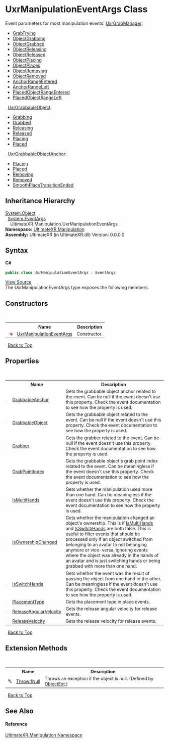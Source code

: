# UxrManipulationEventArgs Class
 


Event parameters for most manipulation events:
<a href="T_UltimateXR_Manipulation_UxrGrabManager">UxrGrabManager</a>:
&nbsp;<ul><li><a href="E_UltimateXR_Manipulation_UxrGrabManager_GrabTrying">GrabTrying</a></li><li><a href="E_UltimateXR_Manipulation_UxrGrabManager_ObjectGrabbing">ObjectGrabbing</a></li><li><a href="E_UltimateXR_Manipulation_UxrGrabManager_ObjectGrabbed">ObjectGrabbed</a></li><li><a href="E_UltimateXR_Manipulation_UxrGrabManager_ObjectReleasing">ObjectReleasing</a></li><li><a href="E_UltimateXR_Manipulation_UxrGrabManager_ObjectReleased">ObjectReleased</a></li><li><a href="E_UltimateXR_Manipulation_UxrGrabManager_ObjectPlacing">ObjectPlacing</a></li><li><a href="E_UltimateXR_Manipulation_UxrGrabManager_ObjectPlaced">ObjectPlaced</a></li><li><a href="E_UltimateXR_Manipulation_UxrGrabManager_ObjectRemoving">ObjectRemoving</a></li><li><a href="E_UltimateXR_Manipulation_UxrGrabManager_ObjectRemoved">ObjectRemoved</a></li><li><a href="E_UltimateXR_Manipulation_UxrGrabManager_AnchorRangeEntered">AnchorRangeEntered</a></li><li><a href="E_UltimateXR_Manipulation_UxrGrabManager_AnchorRangeLeft">AnchorRangeLeft</a></li><li><a href="E_UltimateXR_Manipulation_UxrGrabManager_PlacedObjectRangeEntered">PlacedObjectRangeEntered</a></li><li><a href="E_UltimateXR_Manipulation_UxrGrabManager_PlacedObjectRangeLeft">PlacedObjectRangeLeft</a></li></ul>&nbsp;
<a href="T_UltimateXR_Manipulation_UxrGrabbableObject">UxrGrabbableObject</a>:
&nbsp;<ul><li><a href="E_UltimateXR_Manipulation_UxrGrabbableObject_Grabbing">Grabbing</a></li><li><a href="E_UltimateXR_Manipulation_UxrGrabbableObject_Grabbed">Grabbed</a></li><li><a href="E_UltimateXR_Manipulation_UxrGrabbableObject_Releasing">Releasing</a></li><li><a href="E_UltimateXR_Manipulation_UxrGrabbableObject_Released">Released</a></li><li><a href="E_UltimateXR_Manipulation_UxrGrabbableObject_Placing">Placing</a></li><li><a href="E_UltimateXR_Manipulation_UxrGrabbableObject_Placed">Placed</a></li></ul>&nbsp;
<a href="T_UltimateXR_Manipulation_UxrGrabbableObjectAnchor">UxrGrabbableObjectAnchor</a>:
&nbsp;<ul><li><a href="E_UltimateXR_Manipulation_UxrGrabbableObjectAnchor_Placing">Placing</a></li><li><a href="E_UltimateXR_Manipulation_UxrGrabbableObjectAnchor_Placed">Placed</a></li><li><a href="E_UltimateXR_Manipulation_UxrGrabbableObjectAnchor_Removing">Removing</a></li><li><a href="E_UltimateXR_Manipulation_UxrGrabbableObjectAnchor_Removed">Removed</a></li><li><a href="E_UltimateXR_Manipulation_UxrGrabbableObjectAnchor_SmoothPlaceTransitionEnded">SmoothPlaceTransitionEnded</a></li></ul>

## Inheritance Hierarchy
<a href="https://docs.microsoft.com/dotnet/api/system.object" target="_blank" rel="noopener noreferrer">System.Object</a><br />&nbsp;&nbsp;<a href="https://docs.microsoft.com/dotnet/api/system.eventargs" target="_blank" rel="noopener noreferrer">System.EventArgs</a><br />&nbsp;&nbsp;&nbsp;&nbsp;UltimateXR.Manipulation.UxrManipulationEventArgs<br />
**Namespace:**&nbsp;<a href="N_UltimateXR_Manipulation">UltimateXR.Manipulation</a><br />**Assembly:**&nbsp;UltimateXR (in UltimateXR.dll) Version: 0.0.0.0

## Syntax

**C#**<br />
``` C#
public class UxrManipulationEventArgs : EventArgs
```

<a href="UltimateXR/Scripts/Manipulation/UxrManipulationEventArgs.cs" rel="noopener noreferrer" title="View the source code">View Source</a><br />
The UxrManipulationEventArgs type exposes the following members.


## Constructors
&nbsp;<table><tr><th></th><th>Name</th><th>Description</th></tr><tr><td>![Public method](media/pubmethod.gif "Public method")</td><td><a href="M_UltimateXR_Manipulation_UxrManipulationEventArgs__ctor">UxrManipulationEventArgs</a></td><td>
Constructor.</td></tr></table>&nbsp;
<a href="#uxrmanipulationeventargs-class">Back to Top</a>

## Properties
&nbsp;<table><tr><th></th><th>Name</th><th>Description</th></tr><tr><td>![Public property](media/pubproperty.gif "Public property")</td><td><a href="P_UltimateXR_Manipulation_UxrManipulationEventArgs_GrabbableAnchor">GrabbableAnchor</a></td><td>
Gets the grabbable object anchor related to the event. Can be null if the event doesn't use this property. Check the event documentation to see how the property is used.</td></tr><tr><td>![Public property](media/pubproperty.gif "Public property")</td><td><a href="P_UltimateXR_Manipulation_UxrManipulationEventArgs_GrabbableObject">GrabbableObject</a></td><td>
Gets the grabbable object related to the event. Can be null if the event doesn't use this property. Check the event documentation to see how the property is used.</td></tr><tr><td>![Public property](media/pubproperty.gif "Public property")</td><td><a href="P_UltimateXR_Manipulation_UxrManipulationEventArgs_Grabber">Grabber</a></td><td>
Gets the grabber related to the event. Can be null if the event doesn't use this property. Check the event documentation to see how the property is used.</td></tr><tr><td>![Public property](media/pubproperty.gif "Public property")</td><td><a href="P_UltimateXR_Manipulation_UxrManipulationEventArgs_GrabPointIndex">GrabPointIndex</a></td><td>
Gets the grabbable object's grab point index related to the event. Can be meaningless if the event doesn't use this property. Check the event documentation to see how the property is used.</td></tr><tr><td>![Public property](media/pubproperty.gif "Public property")</td><td><a href="P_UltimateXR_Manipulation_UxrManipulationEventArgs_IsMultiHands">IsMultiHands</a></td><td>
Gets whether the manipulation used more than one hand. Can be meaningless if the event doesn't use this property. Check the event documentation to see how the property is used.</td></tr><tr><td>![Public property](media/pubproperty.gif "Public property")</td><td><a href="P_UltimateXR_Manipulation_UxrManipulationEventArgs_IsOwnershipChanged">IsOwnershipChanged</a></td><td>
Gets whether the manipulation changed an object's ownership. This is if <a href="P_UltimateXR_Manipulation_UxrManipulationEventArgs_IsMultiHands">IsMultiHands</a> and <a href="P_UltimateXR_Manipulation_UxrManipulationEventArgs_IsSwitchHands">IsSwitchHands</a> are both false. This is useful to filter events that should be processed only if an object switched from belonging to an avatar to not belonging anymore or vice-versa, ignoring events where the object was already in the hands of an avatar and is just switching hands or being grabbed with more than one hand.</td></tr><tr><td>![Public property](media/pubproperty.gif "Public property")</td><td><a href="P_UltimateXR_Manipulation_UxrManipulationEventArgs_IsSwitchHands">IsSwitchHands</a></td><td>
Gets whether the event was the result of passing the object from one hand to the other. Can be meaningless if the event doesn't use this property. Check the event documentation to see how the property is used.</td></tr><tr><td>![Public property](media/pubproperty.gif "Public property")</td><td><a href="P_UltimateXR_Manipulation_UxrManipulationEventArgs_PlacementType">PlacementType</a></td><td>
Gets the placement type in place events.</td></tr><tr><td>![Public property](media/pubproperty.gif "Public property")</td><td><a href="P_UltimateXR_Manipulation_UxrManipulationEventArgs_ReleaseAngularVelocity">ReleaseAngularVelocity</a></td><td>
Gets the release angular velocity for release events.</td></tr><tr><td>![Public property](media/pubproperty.gif "Public property")</td><td><a href="P_UltimateXR_Manipulation_UxrManipulationEventArgs_ReleaseVelocity">ReleaseVelocity</a></td><td>
Gets the release velocity for release events.</td></tr></table>&nbsp;
<a href="#uxrmanipulationeventargs-class">Back to Top</a>

## Extension Methods
&nbsp;<table><tr><th></th><th>Name</th><th>Description</th></tr><tr><td>![Public Extension Method](media/pubextension.gif "Public Extension Method")</td><td><a href="M_UltimateXR_Extensions_System_ObjectExt_ThrowIfNull">ThrowIfNull</a></td><td>
Throws an exception if the object is null.
 (Defined by <a href="T_UltimateXR_Extensions_System_ObjectExt">ObjectExt</a>.)</td></tr></table>&nbsp;
<a href="#uxrmanipulationeventargs-class">Back to Top</a>

## See Also


#### Reference
<a href="N_UltimateXR_Manipulation">UltimateXR.Manipulation Namespace</a><br />